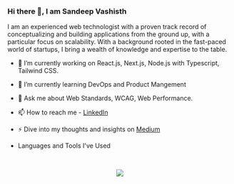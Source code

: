 ### Hi there 👋, I am Sandeep Vashisth
I am an experienced web technologist with a proven track record of conceptualizing and building applications from the ground up, with a particular focus on scalability. With a background rooted in the fast-paced world of startups, I bring a wealth of knowledge and expertise to the table.

* 🔭 I’m currently working on React.js, Next.js, Node.js with Typescript, Tailwind CSS.
* 🌱 I’m currently learning DevOps and Product Mangement
* 💬 Ask me about Web Standards, WCAG, Web Performance.
* 📫 How to reach me - [LinkedIn](https://www.linkedin.com/in/sandeep-vashisth)
* ⚡ Dive into my thoughts and insights on [Medium](https://medium.com/@hybridappdev)
  
* Languages and Tools I've Used
<br>
<p align="center">
  <img src="https://skillicons.dev/icons?i=html,css,js,react,nextjs,tailwind,git,github,nodejs,figma,vercel,vscode,docker,angular,mongodb,postman,py,c,redux,sass,webpack&perline=7" />
</p>
<br><br>
<!--
**svashisth07/svashisth07** is a ✨ _special_ ✨ repository because its `README.md` (this file) appears on your GitHub profile.

Here are some ideas to get you started:

- 🔭 I’m currently working on ...
- 🌱 I’m currently learning ...
- 👯 I’m looking to collaborate on ...
- 🤔 I’m looking for help with ...
- 💬 Ask me about ...
- 📫 How to reach me: ...
- 😄 Pronouns: ...
- ⚡ Fun fact: ...
-->
